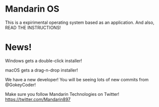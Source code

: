 # Mandarin OS
This is a expirimental operating system based as an application. And also, READ THE INSTRUCTIONS!

# News!
Windows gets a double-click installer!

macOS gets a drag-n-drop installer!

We have a new developer! You will be seeing lots of new commits from @GokeyCoder!

Make sure you follow Mandarin Technologies on Twitter!  https://twitter.com/Mandarin897
